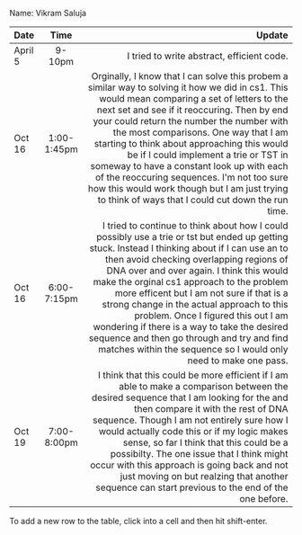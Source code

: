 Name: Vikram Saluja

| Date    |    Time     |                                                                                                                                                                                                                                                                                                                                                                                                                                                                                                                                                                                 Update |
|:--------|:-----------:|---------------------------------------------------------------------------------------------------------------------------------------------------------------------------------------------------------------------------------------------------------------------------------------------------------------------------------------------------------------------------------------------------------------------------------------------------------------------------------------------------------------------------------------------------------------------------------------:|
| April 5 |   9-10pm    |                                                                                                                                                                                                                                                                                                                                                                                                                                                                                                                                             I tried to write abstract, efficient code. |
| Oct 16  | 1:00-1:45pm |            Orginally, I know that I can solve this probem a similar way to solving it how we did in cs1. This would mean comparing a set of letters to the next set and see if it reoccuring. Then by end your could return the number the number with the most comparisons. One way that I am starting to think about approaching this would be if I could implement a trie or TST in someway to have a constant look up with each of the reoccuring sequences. I'm not too sure how this would work though but I am just trying to think of ways that I could cut down the run time. |
| Oct 16  | 6:00-7:15pm | I tried to continue to think about how I could possibly use a trie or tst but ended up getting stuck. Instead I thinking about if I can use an to then avoid checking overlapping regions of DNA over and over again. I think this would make the orginal cs1 approach to the problem more efficent but I am not sure if that is a strong change in the actual approach to this problem. Once I figured this out I am wondering if there is a way to take the desired sequence and then go through and try and find matches within the sequence so I would only need to make one pass. |
| Oct 19  | 7:00-8:00pm |                                                                      I think that this could be more efficient if I am able to make a comparison between the desired sequence that I am looking for the and then compare it with the rest of DNA sequence. Though I am not entirely sure how I would actually code this or if my logic makes sense, so far I think that this could be a possibilty. The one issue that I think might occur with this approach is going back and not just moving on but realzing that another sequence can start previous to the end of the one before. |


To add a new row to the table, click into a cell and then hit shift-enter.